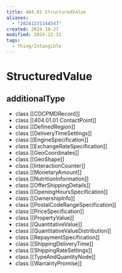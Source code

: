 ```yaml
---
title: 404.01 StructuredValue
aliases:
  - "20241231144547"
created: 2024-10-27
modified: 2024-12-31
tags:
  - thing/Intangible
---
```

# StructuredValue

## additionalType
- class [[CDCPMDRecord]]
- class [[404.01.01 ContactPoint]]
- class [[DefinedRegion]]
- class [[DeliveryTimeSettings]]
- class [[EngineSpecification]]
- class [[ExchangeRateSpecification]]
- class [[GeoCoordinates]]
- class [[GeoShape]]
- class [[InteractionCounter]]
- class [[MonetaryAmount]]
- class [[NutritionInformation]]
- class [[OfferShippingDetails]]
- class [[OpeningHoursSpecification]]
- class [[OwnershipInfo]]
- class [[PostalCodeRangeSpecification]]
- class [[PriceSpecification]]
- class [[PropertyValue]]
- class [[QuantitativeValue]]
- class [[QuantitativeValueDistribution]]
- class [[RepaymentSpecification]]
- class [[ShippingDeliveryTime]]
- class [[ShippingRateSettings]]
- class [[TypeAndQuantityNode]]
- class [[WarrantyPromise]]
